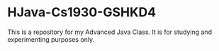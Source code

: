 # HJava-Cs1930-GSHKD4

This is a repository for my Advanced Java Class. It is for studying and experimenting purposes only.
